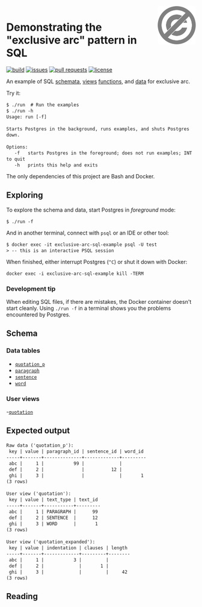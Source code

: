 <a href="./LICENSE.md">
<img src="./images/public-domain.svg" alt="Public Domain"
align="right" width="20%" height="auto"/>
</a>

# Demonstrating the "exclusive arc" pattern in SQL

[![build](https://github.com/binkley/exclusive-arc-sql-example/workflows/build/badge.svg)](https://github.com/binkley/exclusive-arc-sql-example/actions)
[![issues](https://img.shields.io/github/issues/binkley/exclusive-arc-sql-example.svg)](https://github.com/binkley/exclusive-arc-sql-example/issues/)
[![pull requests](https://img.shields.io/github/issues-pr/binkley/exclusive-arc-sql-example.svg)](https://github.com/binkley/exclusive-arc-sql-example/pulls)
[![license](https://img.shields.io/badge/license-Public%20Domain-blue.svg)](http://unlicense.org/)

An example of SQL [schemata](./docker-entrypoint-initdb.d/00-schemata.sql),
[views](./docker-entrypoint-initdb.d/01-views.sql)
[functions](./docker-entrypoint-initdb.d/02-funcs.sql), and
[data](./docker-entrypoint-initdb.d/03-data.sql) for exclusive arc.

Try it:

```
$ ./run  # Run the examples
$ ./run -h
Usage: run [-f]

Starts Postgres in the background, runs examples, and shuts Postgres down.

Options:
   -f   starts Postgres in the foreground; does not run examples; INT to quit
   -h   prints this help and exits
```

The only dependencies of this project are Bash and Docker.

## Exploring

To explore the schema and data, start Postgres in _foreground_ mode:
```
$ ./run -f
```
And in another terminal, connect with `psql` or an IDE or other tool:
```
$ docker exec -it exclusive-arc-sql-example psql -U test
> -- this is an interactive PSQL session
```
When finished, either interrupt Postgres (`^C`) or shut it down with Docker:
```
docker exec -i exclusive-arc-sql-example kill -TERM 
```

### Development tip

When editing SQL files, if there are mistakes, the Docker container doesn't 
start cleanly.
Using `./run -f` in a terminal shows you the problems encountered by Postgres.

## Schema

### Data tables

- [`quotation_p`](./docker-entrypoint-initdb.d/00-schemata.sql)
- [`paragraph`](./docker-entrypoint-initdb.d/00-schemata.sql)
- [`sentence`](./docker-entrypoint-initdb.d/00-schemata.sql)
- [`word`](./docker-entrypoint-initdb.d/00-schemata.sql)

### User views

-[`quotation`](./docker-entrypoint-initdb.d/01-views.sql)

## Expected output

```
Raw data ('quotation_p'):
 key | value | paragraph_id | sentence_id | word_id 
-----+-------+--------------+-------------+---------
 abc |     1 |           99 |             |        
 def |     2 |              |          12 |        
 ghi |     3 |              |             |       1
(3 rows)

User view ('quotation'):
 key | value | text_type | text_id 
-----+-------+-----------+---------
 abc |     1 | PARAGRAPH |      99
 def |     2 | SENTENCE  |      12
 ghi |     3 | WORD      |       1
(3 rows)

User view ('quotation_expanded'):
 key | value | indentation | clauses | length
-----+-------+-------------+---------+--------
 abc |     1 |           3 |         |
 def |     2 |             |       1 |
 ghi |     3 |             |         |     42
(3 rows)
```

## Reading
